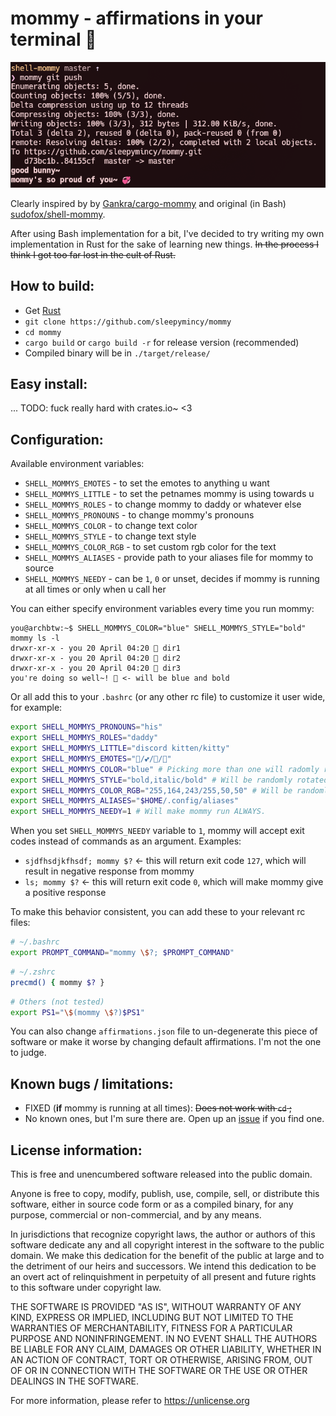 # mommy - affirmations in your terminal 💞

![screenshot](https://github.com/sleepymincy/sleepymincy/blob/main/.gitfiles/repos/images/mommy.png)

Clearly inspired by by [Gankra/cargo-mommy](<https://github.com/Gankra/cargo-mommy>) and original (in Bash) [sudofox/shell-mommy](<https://github.com/sudofox/shell-mommy>).

After using Bash  implementation for a bit, I've decided to try writing my own implementation in Rust for the sake of learning new things. ~~In the process I think I got too far lost in the cult of Rust.~~

## How to build:
- Get [Rust](https://rustup.rs/)
- `git clone https://github.com/sleepymincy/mommy`
- `cd mommy`
- `cargo build` or `cargo build -r` for release version (recommended)
- Compiled binary will be in `./target/release/`

## Easy install:
... TODO: fuck really hard with crates.io~ <3

## Configuration:
Available environment variables: 
- `SHELL_MOMMYS_EMOTES` - to set the emotes to anything u want
- `SHELL_MOMMYS_LITTLE` - to set the petnames mommy is using towards u
- `SHELL_MOMMYS_ROLES` - to change mommy to daddy or whatever else
- `SHELL_MOMMYS_PRONOUNS` - to change mommy's pronouns
- `SHELL_MOMMYS_COLOR` - to change text color
- `SHELL_MOMMYS_STYLE` - to change text style
- `SHELL_MOMMYS_COLOR_RGB` - to set custom rgb color for the text
- `SHELL_MOMMYS_ALIASES` - provide path to your aliases file for mommy to source
- `SHELL_MOMMYS_NEEDY` - can be `1`, `0` or unset, decides if mommy is running at all times or only when u call her

You can either specify environment variables every time you run mommy:
```ansi
you@archbtw:~$ SHELL_MOMMYS_COLOR="blue" SHELL_MOMMYS_STYLE="bold" mommy ls -l
drwxr-xr-x - you 20 April 04:20 📁 dir1
drwxr-xr-x - you 20 April 04:20 📁 dir2
drwxr-xr-x - you 20 April 04:20 📁 dir3
you're doing so well~! 💓 <- will be blue and bold
```

Or all add this to your `.bashrc` (or any other rc file) to customize it user wide, for example:
```sh
export SHELL_MOMMYS_PRONOUNS="his"
export SHELL_MOMMYS_ROLES="daddy"
export SHELL_MOMMYS_LITTLE="discord kitten/kitty"
export SHELL_MOMMYS_EMOTES="🤤/💕/🥺/💋"
export SHELL_MOMMYS_COLOR="blue" # Picking more than one will radomly rotate between colors.
export SHELL_MOMMYS_STYLE="bold,italic/bold" # Will be randomly rotated between bold italic and normal bold styles.
export SHELL_MOMMYS_COLOR_RGB="255,164,243/255,50,50" # Will be randomly rotated between lilac and red colors in this example. Note, that this setting will overwrite SHELL_MOMMYS_COLOR !!!
export SHELL_MOMMYS_ALIASES="$HOME/.config/aliases"
export SHELL_MOMMYS_NEEDY=1 # Will make mommy run ALWAYS.
```

When you set `SHELL_MOMMYS_NEEDY` variable to `1`, mommy will accept exit codes instead of commands as an argument. Examples: 
- `sjdfhsdjkfhsdf; mommy $?` <- this will return exit code `127`, which will result in negative response from mommy
- `ls; mommy $?` <- this will return exit code `0`, which will make mommy give a positive response

To make this behavior consistent, you can add these to your relevant rc files:

```bash
# ~/.bashrc
export PROMPT_COMMAND="mommy \$?; $PROMPT_COMMAND"
```

```bash
# ~/.zshrc
precmd() { mommy $? }
```

```bash
# Others (not tested)
export PS1="\$(mommy \$?)$PS1"
```

You can also change `affirmations.json` file to un-degenerate this piece of software or make it worse by changing default affirmations. 
I'm not the one to judge.

## Known bugs / limitations:
- FIXED (**if** mommy is running at all times): ~~Does not work with `cd` ;~~
- No known ones, but I'm sure there are. Open up an [issue](https://github.com/sleepymincy/mommy/issues/new) if you find one.

## License information:
This is free and unencumbered software released into the public domain.

Anyone is free to copy, modify, publish, use, compile, sell, or
distribute this software, either in source code form or as a compiled
binary, for any purpose, commercial or non-commercial, and by any
means.

In jurisdictions that recognize copyright laws, the author or authors
of this software dedicate any and all copyright interest in the
software to the public domain. We make this dedication for the benefit
of the public at large and to the detriment of our heirs and
successors. We intend this dedication to be an overt act of
relinquishment in perpetuity of all present and future rights to this
software under copyright law.

THE SOFTWARE IS PROVIDED "AS IS", WITHOUT WARRANTY OF ANY KIND,
EXPRESS OR IMPLIED, INCLUDING BUT NOT LIMITED TO THE WARRANTIES OF
MERCHANTABILITY, FITNESS FOR A PARTICULAR PURPOSE AND NONINFRINGEMENT.
IN NO EVENT SHALL THE AUTHORS BE LIABLE FOR ANY CLAIM, DAMAGES OR
OTHER LIABILITY, WHETHER IN AN ACTION OF CONTRACT, TORT OR OTHERWISE,
ARISING FROM, OUT OF OR IN CONNECTION WITH THE SOFTWARE OR THE USE OR
OTHER DEALINGS IN THE SOFTWARE.

For more information, please refer to <https://unlicense.org>
